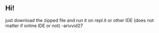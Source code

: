 ## Hi!

just download the zipped file and run it on repl.it or other IDE (does not matter if online IDE or not)
-arivvid27
 
